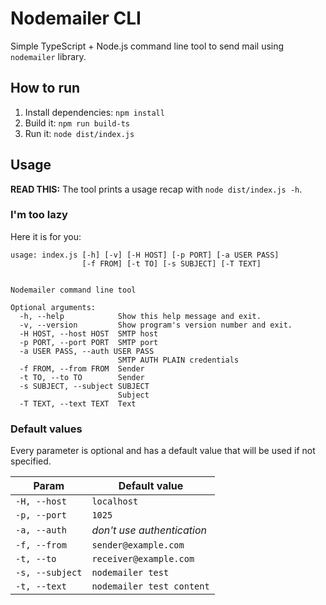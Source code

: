 # Nodemailer CLI

Simple TypeScript + Node.js command line tool to send mail using `nodemailer` library.

## How to run

1. Install dependencies: `npm install`
2. Build it: `npm run build-ts`
2. Run it: `node dist/index.js`

## Usage

**READ THIS:** The tool prints a usage recap with `node dist/index.js -h`.

### I'm too lazy

Here it is for you:

```
usage: index.js [-h] [-v] [-H HOST] [-p PORT] [-a USER PASS]
                [-f FROM] [-t TO] [-s SUBJECT] [-T TEXT]


Nodemailer command line tool

Optional arguments:
  -h, --help            Show this help message and exit.
  -v, --version         Show program's version number and exit.
  -H HOST, --host HOST  SMTP host
  -p PORT, --port PORT  SMTP port
  -a USER PASS, --auth USER PASS
                        SMTP AUTH PLAIN credentials
  -f FROM, --from FROM  Sender
  -t TO, --to TO        Sender
  -s SUBJECT, --subject SUBJECT
                        Subject
  -T TEXT, --text TEXT  Text
```

### Default values

Every parameter is optional and has a default value that will be used if not specified.

| Param           | Default value                |
| --------------- | ---------------------------- |
| `-H, --host`    | `localhost`                  |
| `-p, --port`    | `1025`                       |
| `-a, --auth`    | *don't use authentication*   |
| `-f, --from`    | `sender@example.com`         |
| `-t, --to`      | `receiver@example.com`       |
| `-s, --subject` | `nodemailer test`            |
| `-t, --text`    | `nodemailer test content`    |
